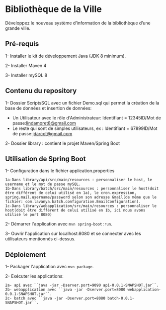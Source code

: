 # Bibliothèque de la Ville
Développez le nouveau système d’information de la bibliothèque d’une grande ville.

## Pré-requis

1- Installer le kit de développement Java (JDK 8 minimum).

2- Installer Maven 4

3- Installer mySQL 8

## Contenu du repository

1- Dossier ScriptsSQL avec un fichier Demo.sql qui permet la création de la base de données et insertion de données:
  - Un Utilisateur avec le rôle d'Administrateur: Identifiant = 12345ID/Mot de passe:lindamoret8@gmail.com
  - Le reste qui sont de simples utilisateurs, ex : Identifiant = 67899ID/Mot de passe:jdarcot@gmail.com

2- Dossier library : contient le projet Maven/Spring Boot

## Utilisation de Spring Boot

1- Configuration dans le fichier application.properties 

	1a-Dans library/api/src/main/resources : personnaliser le host, le username et le mot de passe mySQL.	
	1b-Dans library/batch/src/main/resources : personnaliser le host(doit être différent de celui utilisé en 1a), le cron.expression, spring.mail.username/password selon son adresse Gmail(de même que le fichier: com.lavanya.batch.configuration.EmailConfiguration).
	1c-Dans library/webapplication/src/main/resources : personnaliser le host(doit être différent de celui utilisé en 1b, ici nous avons utilisé le port 8080)


2- Démarrer l'application avec ``mvn spring-boot:run``.

3- Ouvrir l'application sur localhost:8080 et se connecter avec les utilisateurs mentionnés ci-dessus.

## Déploiement

1- Packager l'application avec ``mvn package``.

2- Exécuter les applications:

	2a- api avec ``java -jar -Dserver.port=9090 api-0.0.1-SNAPSHOT.jar``.
	2b- webapplication avec ``java -jar -Dserver.port=8080 webapplication-0.0.1-SNAPSHOT.jar``.
	2c- batch avec ``java -jar -Dserver.port=8080 batch-0.0.1-SNAPSHOT.jar``.
